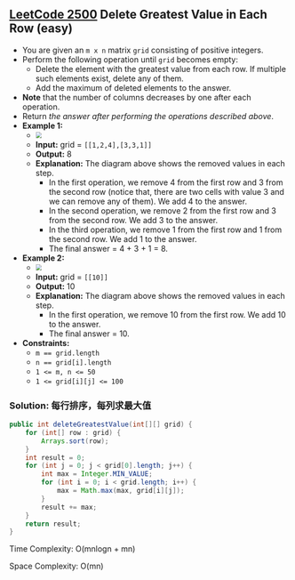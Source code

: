 ## [LeetCode 2500](https://leetcode.com/problems/delete-greatest-value-in-each-row/) Delete Greatest Value in Each Row (easy)

- You are given an `m x n` matrix `grid` consisting of positive integers.
- Perform the following operation until `grid` becomes empty:
    -   Delete the element with the greatest value from each row. If multiple such elements exist, delete any of them.
    -   Add the maximum of deleted elements to the answer.
- **Note** that the number of columns decreases by one after each operation.
- Return _the answer after performing the operations described above_.
- **Example 1:**
    - <img src="https://assets.leetcode.com/uploads/2022/10/19/q1ex1.jpg" style="zoom:67%;" />
    - **Input:** grid = `[[1,2,4],[3,3,1]]`
    - **Output:** 8
    - **Explanation:** The diagram above shows the removed values in each step.
        - In the first operation, we remove 4 from the first row and 3 from the second row (notice that, there are two cells with value 3 and we can remove any of them). We add 4 to the answer.
        - In the second operation, we remove 2 from the first row and 3 from the second row. We add 3 to the answer.
        - In the third operation, we remove 1 from the first row and 1 from the second row. We add 1 to the answer.
        - The final answer = 4 + 3 + 1 = 8.
- **Example 2:**
    - <img src="https://assets.leetcode.com/uploads/2022/10/19/q1ex2.jpg" style="zoom:67%;" />
    - **Input:** grid = `[[10]]`
    - **Output:** 10
    - **Explanation:** The diagram above shows the removed values in each step.
        - In the first operation, we remove 10 from the first row. We add 10 to the answer.
        - The final answer = 10.
- **Constraints:**
    -   `m == grid.length`
    -   `n == grid[i].length`
    -   `1 <= m, n <= 50`
    -   `1 <= grid[i][j] <= 100`

### Solution: 每行排序，每列求最大值

```java
public int deleteGreatestValue(int[][] grid) {
    for (int[] row : grid) {
        Arrays.sort(row);
    }
    int result = 0;
    for (int j = 0; j < grid[0].length; j++) {
        int max = Integer.MIN_VALUE;
        for (int i = 0; i < grid.length; i++) {
            max = Math.max(max, grid[i][j]);
        }
        result += max;
    }
    return result;
}
```

Time Complexity: O(mnlogn + mn)

Space Complexity: O(mn)